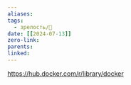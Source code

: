 ```yaml
---
aliases: 
tags:
  - зрелость/🌱
date: [[2024-07-13]]
zero-link: 
parents: 
linked:
---
```

https://hub.docker.com/r/library/docker